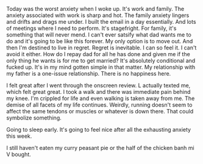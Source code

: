 Today was the worst anxiety when I woke up. It's work and family. The anxiety associated with work is sharp and hot. The family anxiety lingers and drifts and drags me under. I built the email in a day essentially. And lots of meetings where I need to perform. It's stagefright. For family, it's something that will never mend. I can't ever satsify what dad wants me to do and it's going to be like this forever. My only option is to move out. And then I'm destined to live in regret. Regret is inevitable. I can so feel it. I can't avoid it either. How do I repay dad for all he has done and given me if the only thing he wants is for me to get married? It's absolutely conditional and fucked up. It's in my mind gotten simple in that matter. My relationship with my father is a one-issue relationship. There is no happiness here.

I felt great after I went through the onscreen review. L actually texted me, which felt great great. I took a walk and there was immediate pain behind my knee. I'm crippled for life and even walking is taken away from me. The demise of all facets of my life continues. Weirdly, running doesn't seem to affect the same tendons or muscles or whatever is down there. That could symbolize something.

Going to sleep early. It's going to feel nice after all the exhausting anxiety this week.

I still haven't eaten my curry peasant pie or the half of the chicken banh mi V bought.
